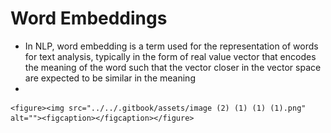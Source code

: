 # Word Embeddings

* In NLP, word embedding is a term used for the representation of words for text analysis, typically in the form of real value vector that encodes the meaning of the word such that the vector closer in the vector space are expected to be similar in the meaning
*

    <figure><img src="../../.gitbook/assets/image (2) (1) (1) (1).png" alt=""><figcaption></figcaption></figure>
